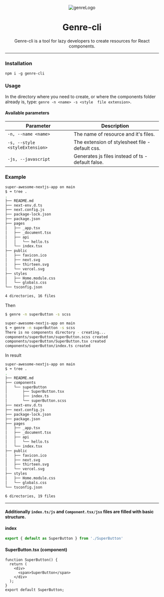 <div align="center">

![genreLogo](https://user-images.githubusercontent.com/30735738/209177310-e5e7984f-d10b-4177-85f2-f2649f88467e.png)

# Genre-cli 

Genre-cli is a tool for lazy developers to create resources for React components.
</div>

--- 

### Installation
`npm i -g genre-cli`

### Usage
In the directory where you need to create, or where the components folder already is, type: `genre -n <name> -s <style 
file extension>`.

#### Available parameters
| Parameter                       | Description                                       |
|---------------------------------|---------------------------------------------------|
| `-n, --name <name>`             | The name of resource and it's files.              |
| `-s, --style <styleExtension>`  | The extension of stylesheet file - default css.   |
| `-js, --javascript`             | Generates js files instead of ts - default false. |

### Example
```bash
super-awesome-nextjs-app on main 
$ ➜ tree .
.
├── README.md
├── next-env.d.ts
├── next.config.js
├── package-lock.json
├── package.json
├── pages
│   ├── _app.tsx
│   ├── _document.tsx
│   ├── api
│   │   └── hello.ts
│   └── index.tsx
├── public
│   ├── favicon.ico
│   ├── next.svg
│   ├── thirteen.svg
│   └── vercel.svg
├── styles
│   ├── Home.module.css
│   └── globals.css
└── tsconfig.json

4 directories, 16 files
```

Then
```bash
$ genre -n superButton -s scss
```
```bash
super-awesome-nextjs-app on main
$ ➜ genre -n superButton -s scss
There is no components directory - creating...
components/superButton/superButton.scss created
components/superButton/SuperButton.tsx created
components/superButton/index.ts created
```

In result

```bash
super-awesome-nextjs-app on main
$ ➜ tree .
.
├── README.md
├── components
│   └── superButton
│       ├── SuperButton.tsx
│       ├── index.ts
│       └── superButton.scss
├── next-env.d.ts
├── next.config.js
├── package-lock.json
├── package.json
├── pages
│   ├── _app.tsx
│   ├── _document.tsx
│   ├── api
│   │   └── hello.ts
│   └── index.tsx
├── public
│   ├── favicon.ico
│   ├── next.svg
│   ├── thirteen.svg
│   └── vercel.svg
├── styles
│   ├── Home.module.css
│   └── globals.css
└── tsconfig.json

6 directories, 19 files
```

---
#### Additionally `index.ts/js` and `Component.tsx/jsx` files are filled with basic structure.

#### index
```ts
export { default as SuperButton } from './SuperButton'
```

#### SuperButton.tsx (component)
```tsx
function SuperButton() {
  return (
    <div>
      <span>SuperButton</span>
    </div>
  );
}
export default SuperButton;
```
